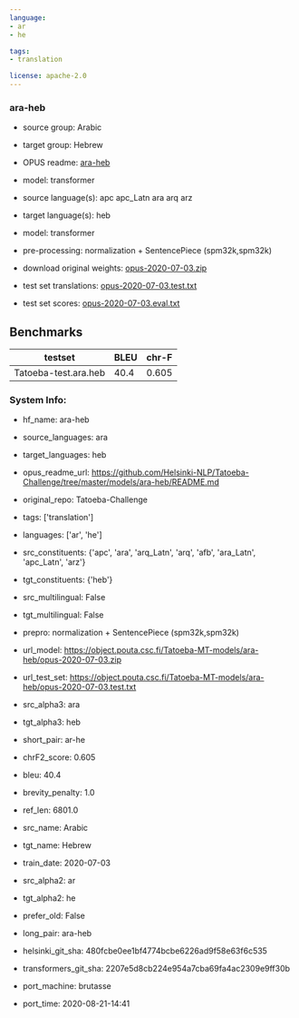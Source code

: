 ```yaml
---
language: 
- ar
- he

tags:
- translation

license: apache-2.0
---
```


### ara-heb

* source group: Arabic 
* target group: Hebrew 
*  OPUS readme: [ara-heb](https://github.com/Helsinki-NLP/Tatoeba-Challenge/tree/master/models/ara-heb/README.md)

*  model: transformer
* source language(s): apc apc_Latn ara arq arz
* target language(s): heb
* model: transformer
* pre-processing: normalization + SentencePiece (spm32k,spm32k)
* download original weights: [opus-2020-07-03.zip](https://object.pouta.csc.fi/Tatoeba-MT-models/ara-heb/opus-2020-07-03.zip)
* test set translations: [opus-2020-07-03.test.txt](https://object.pouta.csc.fi/Tatoeba-MT-models/ara-heb/opus-2020-07-03.test.txt)
* test set scores: [opus-2020-07-03.eval.txt](https://object.pouta.csc.fi/Tatoeba-MT-models/ara-heb/opus-2020-07-03.eval.txt)

## Benchmarks

| testset               | BLEU  | chr-F |
|-----------------------|-------|-------|
| Tatoeba-test.ara.heb 	| 40.4 	| 0.605 |


### System Info: 
- hf_name: ara-heb

- source_languages: ara

- target_languages: heb

- opus_readme_url: https://github.com/Helsinki-NLP/Tatoeba-Challenge/tree/master/models/ara-heb/README.md

- original_repo: Tatoeba-Challenge

- tags: ['translation']

- languages: ['ar', 'he']

- src_constituents: {'apc', 'ara', 'arq_Latn', 'arq', 'afb', 'ara_Latn', 'apc_Latn', 'arz'}

- tgt_constituents: {'heb'}

- src_multilingual: False

- tgt_multilingual: False

- prepro:  normalization + SentencePiece (spm32k,spm32k)

- url_model: https://object.pouta.csc.fi/Tatoeba-MT-models/ara-heb/opus-2020-07-03.zip

- url_test_set: https://object.pouta.csc.fi/Tatoeba-MT-models/ara-heb/opus-2020-07-03.test.txt

- src_alpha3: ara

- tgt_alpha3: heb

- short_pair: ar-he

- chrF2_score: 0.605

- bleu: 40.4

- brevity_penalty: 1.0

- ref_len: 6801.0

- src_name: Arabic

- tgt_name: Hebrew

- train_date: 2020-07-03

- src_alpha2: ar

- tgt_alpha2: he

- prefer_old: False

- long_pair: ara-heb

- helsinki_git_sha: 480fcbe0ee1bf4774bcbe6226ad9f58e63f6c535

- transformers_git_sha: 2207e5d8cb224e954a7cba69fa4ac2309e9ff30b

- port_machine: brutasse

- port_time: 2020-08-21-14:41